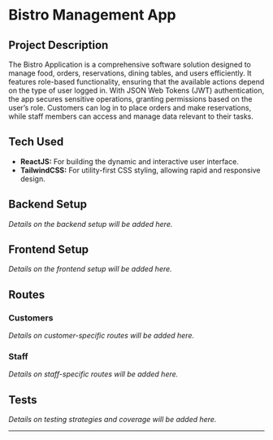 # Bistro Management App

## Project Description

The Bistro Application is a comprehensive software solution designed to manage food, orders, reservations, dining tables, and users efficiently. It features role-based functionality, ensuring that the available actions depend on the type of user logged in. With JSON Web Tokens (JWT) authentication, the app secures sensitive operations, granting permissions based on the user’s role. Customers can log in to place orders and make reservations, while staff members can access and manage data relevant to their tasks.

## Tech Used

- **ReactJS:** For building the dynamic and interactive user interface.
- **TailwindCSS:** For utility-first CSS styling, allowing rapid and responsive design.

## Backend Setup

*Details on the backend setup will be added here.*

## Frontend Setup

*Details on the frontend setup will be added here.*

## Routes

### Customers

*Details on customer-specific routes will be added here.*

### Staff

*Details on staff-specific routes will be added here.*

## Tests

*Details on testing strategies and coverage will be added here.*

---
